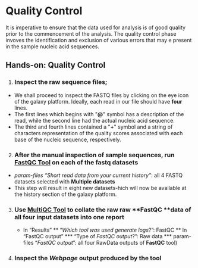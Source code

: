 
# Quality Control

It is imperative to ensure that the data used for analysis is of good quality prior to the commencement of the analysis. The quality control phase invoves the identification and exclusion of various errors that may e present in the sample nucleic acid sequences. 

##  Hands-on: Quality Control

1. ### Inspect the raw sequence files;
* We shall proceed to inspect the FASTQ files by clicking on the eye icon of the galaxy platform. Ideally, each read in our file should have **four** lines.
*  The first lines which begins with "**@**" symbol has a description of the read, while the second line had the actual nucleic acid sequence. 
*  The third and fourth lines contained a "**+**" symbol and a string of characters representation of the quality scores associated with each base of the nucleic sequence, respectively.

2. ### After the manual inspection of sample sequences, run [FastQC Tool](toolshed.g2.bx.psu.edu/repos/devteam/fastqc/fastqc/0.72+galaxy1) on each of the fastq datasets
* _param-files “Short read data from your current history”_: all 4 FASTQ datasets selected with **Multiple datasets**
* This step will result in eight new datasets-hich will now be available at the history section of the galaxy platform.

3. ### Use [**MultiQC Tool**](toolshed.g2.bx.psu.edu/repos/iuc/multiqc/multiqc/1.8+galaxy0) to collate the raw raw **FastQC **data of all four input datasets into one report
   * In “Results”
        ** “_Which tool was used generate logs_?”: FastQC
         ** In “FastQC output”
                *** “Type of _FastQC output_?”: Raw data
                *** param-files “_FastQC output_”: all four RawData outputs of **FastQC** tool)

3. ### Inspect the _Webpage_ output produced by the tool
